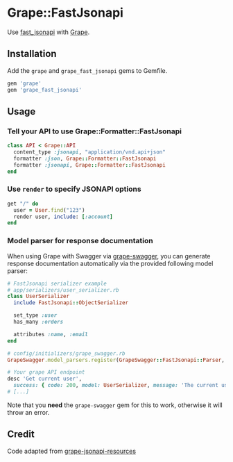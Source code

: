 # Grape::FastJsonapi

Use [fast_jsonapi](https://github.com/Netflix/fast_jsonapi) with [Grape](https://github.com/ruby-grape/grape).

## Installation

Add the `grape` and `grape_fast_jsonapi` gems to Gemfile.

```ruby
gem 'grape'
gem 'grape_fast_jsonapi'
```

## Usage

### Tell your API to use Grape::Formatter::FastJsonapi

```ruby
class API < Grape::API
  content_type :jsonapi, "application/vnd.api+json"
  formatter :json, Grape::Formatter::FastJsonapi
  formatter :jsonapi, Grape::Formatter::FastJsonapi
end
```

### Use `render` to specify JSONAPI options

```ruby
get "/" do
  user = User.find("123")
  render user, include: [:account]
end
```

### Model parser for response documentation

When using Grape with Swagger via [grape-swagger](https://github.com/ruby-grape/grape-swagger), you can generate response documentation automatically via the provided following model parser:

```ruby
# FastJsonapi serializer example
# app/serializers/user_serializer.rb
class UserSerializer
  include FastJsonapi::ObjectSerializer

  set_type :user
  has_many :orders

  attributes :name, :email
end

# config/initializers/grape_swagger.rb
GrapeSwagger.model_parsers.register(GrapeSwagger::FastJsonapi::Parser, UserSerializer)

# Your grape API endpoint
desc 'Get current user',
  success: { code: 200, model: UserSerializer, message: 'The current user' }
# [...]
```

Note that you **need** the `grape-swagger` gem for this to work, otherwise it will throw an error.

## Credit

Code adapted from [grape-jsonapi-resources](https://github.com/cdunn/grape-jsonapi-resources)
